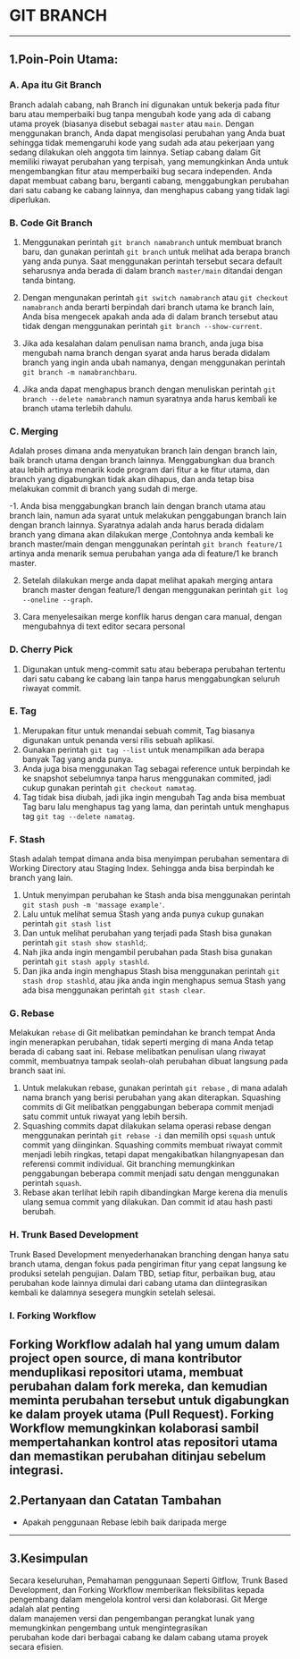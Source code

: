 # GIT BRANCH
---

## 1.Poin-Poin Utama:

### A. Apa itu Git Branch

Branch adalah cabang, nah Branch ini digunakan untuk bekerja pada fitur baru atau memperbaiki bug tanpa
mengubah kode yang ada di cabang utama proyek (biasanya disebut sebagai `master` atau `main`. Dengan
menggunakan branch, Anda dapat mengisolasi perubahan yang Anda buat sehingga tidak memengaruhi kode yang
sudah ada atau pekerjaan yang sedang dilakukan oleh anggota tim lainnya. Setiap cabang dalam Git memiliki
riwayat perubahan yang terpisah, yang memungkinkan Anda untuk mengembangkan fitur atau memperbaiki bug
secara independen. Anda dapat membuat cabang baru, berganti cabang, menggabungkan perubahan dari
satu cabang ke cabang lainnya, dan menghapus cabang yang tidak lagi diperlukan.

### B. Code Git Branch

1. Menggunakan perintah `git branch namabranch` untuk membuat branch baru, dan gunakan perintah `git branch`
    untuk melihat ada berapa branch yang anda punya. Saat menggunakan perintah tersebut secara default seharusnya
    anda berada di dalam branch `master/main` ditandai dengan tanda bintang.

 2. Dengan mengunakan perintah `git switch namabranch` atau `git checkout namabranch` anda berarti
    berpindah dari branch utama ke branch lain, Anda bisa mengecek apakah anda ada di dalam branch tersebut
    atau tidak dengan menggunakan perintah `git branch --show-current`.

3. Jika ada kesalahan dalam penulisan nama branch, anda juga bisa mengubah nama branch dengan syarat anda
    harus berada didalam branch yang ingin anda ubah namanya, dengan menggunakan perintah
    `git branch -m namabranchbaru`.

4. Jika anda dapat menghapus branch dengan menuliskan perintah `git branch --delete namabranch`
    namun syaratnya anda harus kembali ke branch utama terlebih dahulu.

### C. Merging
Adalah proses dimana anda menyatukan branch lain dengan branch lain, baik branch utama dengan branch lainnya.
Menggabungkan dua branch atau lebih artinya menarik kode program dari fitur a ke fitur utama, dan branch yang
digabungkan tidak akan dihapus, dan anda tetap bisa melakukan commit di branch yang sudah di merge.

-1. Anda bisa menggabungkan branch lain dengan branch utama atau branch lain, namun ada syarat untuk
    melakukan penggabungan branch lain dengan branch lainnya. Syaratnya adalah anda harus berada didalam
    branch yang dimana akan dilakukan merge ,Contohnya anda kembali ke branch master/main dengan menggunakan
    perintah `git branch feature/1` artinya anda menarik semua perubahan yanga ada di feature/1 ke branch master.

2. Setelah dilakukan merge anda dapat melihat apakah merging antara branch master dengan feature/1
    dengan menggunakan perintah `git log --oneline --graph`.

3. Cara menyelesaikan merge konflik harus dengan cara manual, dengan mengubahnya di text editor secara
    personal

### D. Cherry Pick

1. Digunakan untuk meng-commit satu atau beberapa perubahan tertentu dari satu cabang ke cabang lain
tanpa harus menggabungkan seluruh riwayat commit.

### E. Tag

1. Merupakan fitur untuk menandai sebuah commit, Tag biasanya digunakan untuk penanda versi rilis sebuah
aplikasi.
2. Gunakan perintah `git tag --list` untuk menampilkan ada berapa banyak Tag yang anda punya.
3. Anda juga bisa menggunakan Tag sebagai reference untuk berpindah ke ke snapshot sebelumnya tanpa harus
menggunakan commited, jadi cukup gunakan perintah `git checkout namatag`.
4. Tag tidak bisa diubah, jadi jika ingin mengubah Tag anda bisa membuat Tag baru lalu menghapus tag
yang lama, dan perintah untuk menghapus tag `git tag --delete namatag`.

### F. Stash
Stash adalah tempat dimana anda bisa menyimpan perubahan sementara di Working Directory atau Staging Index.
Sehingga anda bisa berpindah ke branch yang lain.

1. Untuk menyimpan perubahan ke Stash anda bisa menggunakan perintah `git stash push -m 'massage example'`.
2. Lalu untuk melihat semua Stash yang anda punya cukup gunakan perintah `git stash list`
3. Dan untuk melihat perubahan yang terjadi pada Stash bisa gunakan perintah `git stash show stashld`;.
4. Nah jika anda ingin mengambil perubahan pada Stash bisa gunakan perintah `git stash apply stashld`.
5. Dan jika anda ingin menghapus Stash bisa menggunakan perintah `git stash drop stashld`, atau jika
    anda ingin menghapus semua Stash yang ada bisa menggunakan perintah `git stash clear`.

### G. Rebase
Melakukan `rebase` di Git melibatkan pemindahan ke branch tempat Anda ingin menerapkan perubahan,
tidak seperti merging di mana Anda tetap berada di cabang saat ini. Rebase melibatkan penulisan ulang
riwayat commit, membuatnya tampak seolah-olah perubahan dibuat langsung pada branch saat ini.

1. Untuk melakukan rebase, gunakan perintah `git rebase` , di mana adalah nama branch yang berisi perubahan
    yang akan diterapkan. Squashing commits di Git melibatkan penggabungan beberapa commit menjadi satu
    commit untuk riwayat yang lebih bersih.
2. Squashing commits dapat dilakukan selama operasi rebase dengan menggunakan perintah `git rebase -i`
    dan memilih opsi `squash` untuk commit yang diinginkan. Squashing commits membuat riwayat commit menjadi
    lebih ringkas, tetapi dapat mengakibatkan hilangnyapesan dan referensi commit individual.
    Git branching memungkinkan penggabungan beberapa commit menjadi satu dengan menggunakan perintah `squash`.
3. Rebase akan terlihat lebih rapih dibandingkan Marge kerena dia menulis ulang semua commit yang
    dilakukan. Dan commit id atau hash pasti berubah.

### H. Trunk Based Development
Trunk Based Development menyederhanakan branching dengan hanya satu branch utama, dengan fokus pada
pengiriman fitur yang cepat langsung ke produksi setelah pengujian. Dalam TBD, setiap fitur, perbaikan bug,
atau perubahan kode lainnya dimulai dari cabang utama dan diintegrasikan kembali ke dalamnya sesegera
mungkin setelah selesai.

### I. Forking Workflow
Forking Workflow adalah hal yang umum dalam project open source, di mana kontributor menduplikasi
repositori utama, membuat perubahan dalam fork mereka, dan kemudian meminta perubahan tersebut untuk
digabungkan ke dalam proyek utama (Pull Request). Forking Workflow memungkinkan kolaborasi sambil
mempertahankan kontrol atas repositori utama dan memastikan perubahan ditinjau sebelum integrasi.
---

## 2.Pertanyaan dan Catatan Tambahan

- Apakah penggunaan Rebase lebih baik daripada merge
---

## 3.Kesimpulan

Secara keseluruhan, Pemahaman penggunaan Seperti Gitflow, Trunk Based Development, dan Forking Workflow memberikan fleksibilitas kepada pengembang dalam mengelola kontrol versi dan kolaborasi. Git Merge adalah alat penting<br>
dalam manajemen versi dan pengembangan perangkat lunak yang memungkinkan pengembang untuk mengintegrasikan<br>
perubahan kode dari berbagai cabang ke dalam cabang utama proyek secara efisien.</p>
